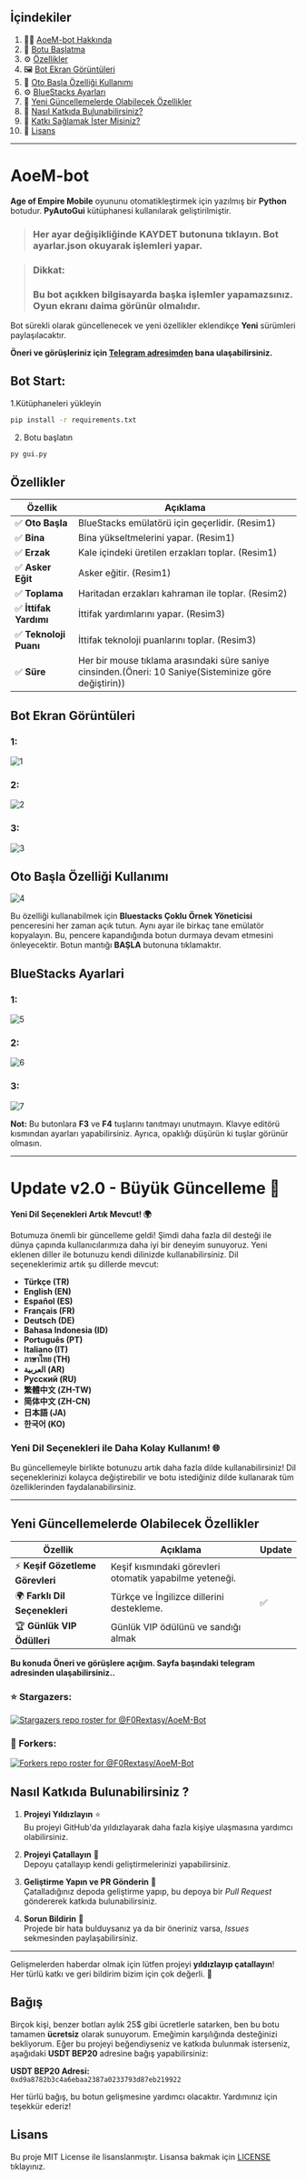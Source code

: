 ## İçindekiler

1. 🧑‍💻 [AoeM-bot Hakkında](#aoem-bot)
2. 🚀 [Botu Başlatma](#bot-start)
3. ⚙️ [Özellikler](#özellikler)
4. 🖼️ [Bot Ekran Görüntüleri](#bot-ekran-görüntüleri)
5. 🚀 [Oto Başla Özelliği Kullanımı](#oto-başla-özelliği-kullanımı)
6. ⚙️ [BlueStacks Ayarları](#bluestacks-ayarlari)
7. 🔮 [Yeni Güncellemelerde Olabilecek Özellikler](#yeni-güncellemelerde-olabilecek-özellikler)
8. 🤝 [Nasıl Katkıda Bulunabilirsiniz?](#nasıl-katkıda-bulunabilirsiniz-)
9. 💖 [Katkı Sağlamak İster Misiniz?](#bağış)
10. 📜 [Lisans](#lisans)

---
# AoeM-bot

**Age of Empire Mobile** oyununu otomatikleştirmek için yazılmış bir **Python** botudur. **PyAutoGui** kütüphanesi kullanılarak geliştirilmiştir.

> ### Her ayar değişikliğinde **KAYDET** butonuna tıklayın. Bot **ayarlar.json** okuyarak işlemleri yapar.

> ### **Dikkat:**  
> ### Bu bot açıkken bilgisayarda başka işlemler yapamazsınız. Oyun ekranı daima görünür olmalıdır.

Bot sürekli olarak güncellenecek ve yeni özellikler eklendikçe **Yeni** sürümleri paylaşılacaktır.

**Öneri ve görüşleriniz için [Telegram adresimden](https://t.me/bigbullsup) bana ulaşabilirsiniz.**

## Bot Start:

1.Kütüphaneleri yükleyin

```bash
pip install -r requirements.txt
```
2. Botu başlatın
   
```bash
py gui.py
```


## Özellikler

| Özellik              | Açıklama                                                |
|----------------------|---------------------------------------------------------|
| ✅ **Oto Başla**        | BlueStacks emülatörü için geçerlidir. (Resim1)          |
| ✅ **Bina**             | Bina yükseltmelerini yapar. (Resim1)                    |
| ✅ **Erzak**            | Kale içindeki üretilen erzakları toplar. (Resim1)       |
| ✅ **Asker Eğit**       | Asker eğitir. (Resim1)                                  |
| ✅ **Toplama**          | Haritadan erzakları kahraman ile toplar. (Resim2)       |
| ✅ **İttifak Yardımı**  | İttifak yardımlarını yapar. (Resim3)                   |
| ✅ **Teknoloji Puanı**  | İttifak teknoloji puanlarını toplar. (Resim3)          |
| ✅ **Süre**  | Her bir mouse tıklama arasındaki süre saniye cinsinden.(Öneri: 10 Saniye(Sisteminize göre değiştirin))       |

## Bot Ekran Görüntüleri

### 1:
![1](https://github.com/F0Rextasy/AoeM-Bot/blob/main/screeenshot/1.PNG)

### 2:
![2](https://github.com/F0Rextasy/AoeM-Bot/blob/main/screeenshot/2.PNG)

### 3:
![3](https://github.com/F0Rextasy/AoeM-Bot/blob/main/screeenshot/3.PNG)

## Oto Başla Özelliği Kullanımı

![4](https://github.com/F0Rextasy/AoeM-Bot/blob/main/screeenshot/4.PNG)

Bu özelliği kullanabilmek için **Bluestacks Çoklu Örnek Yöneticisi** penceresini her zaman açık tutun. Aynı ayar ile birkaç tane emülatör kopyalayın. Bu, pencere kapandığında botun durmaya devam etmesini önleyecektir. Botun mantığı **BAŞLA** butonuna tıklamaktır.

## BlueStacks Ayarlari

### 1:
![5](https://github.com/F0Rextasy/AoeM-Bot/blob/main/screeenshot/5.PNG)

### 2:
![6](https://github.com/F0Rextasy/AoeM-Bot/blob/main/screeenshot/6.PNG)

### 3:
![7](https://github.com/F0Rextasy/AoeM-Bot/blob/main/screeenshot/7.PNG)

**Not:** Bu butonlara **F3** ve **F4** tuşlarını tanıtmayı unutmayın. Klavye editörü kısmından ayarları yapabilirsiniz. Ayrıca, opaklığı düşürün ki tuşlar görünür olmasın.

---
# Update v2.0 - Büyük Güncelleme 🚀

**Yeni Dil Seçenekleri Artık Mevcut! 🌍**

Botumuza önemli bir güncelleme geldi! Şimdi daha fazla dil desteği ile dünya çapında kullanıcılarımıza daha iyi bir deneyim sunuyoruz. Yeni eklenen diller ile botunuzu kendi dilinizde kullanabilirsiniz. Dil seçeneklerimiz artık şu dillerde mevcut:

- **Türkçe (TR)**
- **English (EN)**
- **Español (ES)**
- **Français (FR)**
- **Deutsch (DE)**
- **Bahasa Indonesia (ID)**
- **Português (PT)**
- **Italiano (IT)**
- **ภาษาไทย (TH)**
- **العربية (AR)**
- **Русский (RU)**
- **繁體中文 (ZH-TW)**
- **简体中文 (ZH-CN)**
- **日本語 (JA)**
- **한국어 (KO)**

### Yeni Dil Seçenekleri ile Daha Kolay Kullanım! 🌐

Bu güncellemeyle birlikte botunuzu artık daha fazla dilde kullanabilirsiniz! Dil seçeneklerinizi kolayca değiştirebilir ve botu istediğiniz dilde kullanarak tüm özelliklerinden faydalanabilirsiniz.

---


## Yeni Güncellemelerde Olabilecek Özellikler

| Özellik              | Açıklama                                                | Update  |
|----------------------|---------------------------------------------------------|------------------|
| ⚡ **Keşif Gözetleme Görevleri** | Keşif kısmındaki görevleri otomatik yapabilme yeteneği. | |
| 🌍 **Farklı Dil Seçenekleri** | Türkçe ve İngilizce dillerini destekleme.               | ✅ |
| 🏆 **Günlük VIP Ödülleri** | Günlük VIP ödülünü ve sandığı almak | |

**Bu konuda Öneri ve görüşlere açığım. Sayfa başındaki telegram adresinden ulaşabilirsiniz..**

### ⭐ Stargazers:
[![Stargazers repo roster for @F0Rextasy/AoeM-Bot](https://reporoster.com/stars/dark/F0Rextasy/AoeM-Bot/)](https://github.com/F0Rextasy/AoeM-Bot/stargazers)
### 🍴 Forkers:
[![Forkers repo roster for @F0Rextasy/AoeM-Bot](https://reporoster.com/forks/dark/F0Rextasy/AoeM-Bot)](https://github.com/F0Rextasy/AoeM-Bot/network/members)

## Nasıl Katkıda Bulunabilirsiniz ?

1. **Projeyi Yıldızlayın** ⭐  
   Bu projeyi GitHub'da yıldızlayarak daha fazla kişiye ulaşmasına yardımcı olabilirsiniz.

2. **Projeyi Çatallayın** 🍴  
   Depoyu çatallayıp kendi geliştirmelerinizi yapabilirsiniz.

3. **Geliştirme Yapın ve PR Gönderin** 🚀  
   Çatalladığınız depoda geliştirme yapıp, bu depoya bir _Pull Request_ göndererek katkıda bulunabilirsiniz.

4. **Sorun Bildirin** 🐞  
   Projede bir hata bulduysanız ya da bir öneriniz varsa, _Issues_ sekmesinden paylaşabilirsiniz.

---

Gelişmelerden haberdar olmak için lütfen projeyi **yıldızlayıp çatallayın**!  
Her türlü katkı ve geri bildirim bizim için çok değerli. 💬  

## Bağış

Birçok kişi, benzer botları aylık 25$ gibi ücretlerle satarken, ben bu botu tamamen **ücretsiz** olarak sunuyorum. Emeğimin karşılığında desteğinizi bekliyorum. Eğer bu projeyi beğendiyseniz ve katkıda bulunmak isterseniz, aşağıdaki **USDT BEP20** adresine bağış yapabilirsiniz:

**USDT BEP20 Adresi:**  
`0xd9a8782b3c4a6ebaa2387a0233793d87eb219922`

Her türlü bağış, bu botun gelişmesine yardımcı olacaktır. Yardımınız için teşekkür ederiz!

## Lisans

Bu proje MIT License ile lisanslanmıştır. Lisansa bakmak için [LICENSE](LICENSE) tıklayınız.
